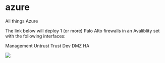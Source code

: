 # azure
All things Azure

The link below will deploy 1 (or more) Palo Alto firewalls in an Avaliblity set with the following interfaces:

Management
Untrust
Trust
Dev
DMZ
HA

<p><a href="https://portal.azure.com/#create/Microsoft.Template/uri/https%3A%2F%2Fraw.githubusercontent.com%2Fmegatronlabs%2Fazure%2Fmaster%2Fprod-palo4interface-vm-ha-pair.json" rel="nofollow"><img src="https://camo.githubusercontent.com/9285dd3998997a0835869065bb15e5d500475034/687474703a2f2f617a7572656465706c6f792e6e65742f6465706c6f79627574746f6e2e706e67" data-canonical-src="http://azuredeploy.net/deploybutton.png" style="max-width:100%;"></a></p>
<p>
